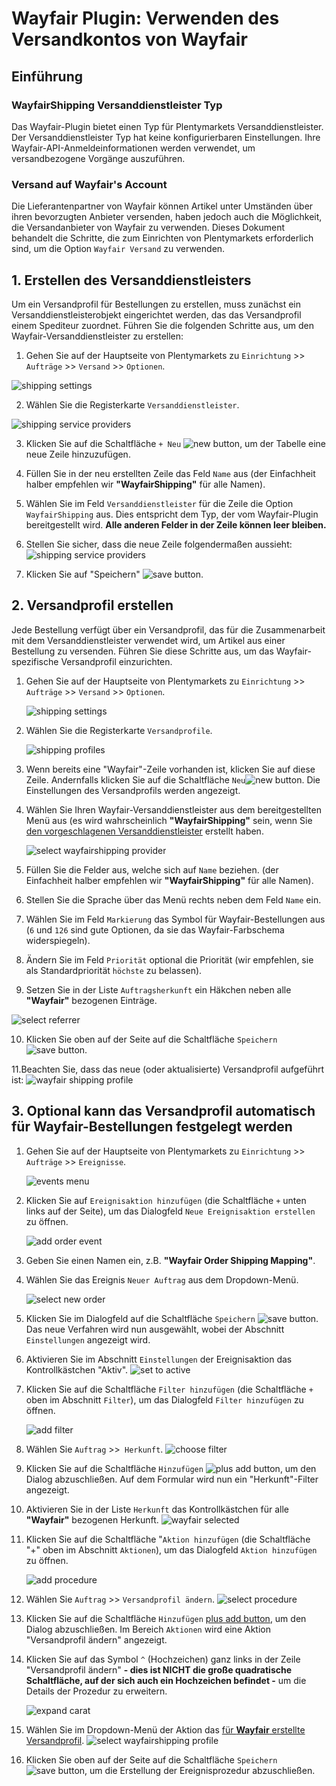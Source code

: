 # Wayfair Plugin: Verwenden des Versandkontos von Wayfair

## Einführung

### WayfairShipping Versanddienstleister Typ
Das Wayfair-Plugin bietet einen Typ für Plentymarkets Versanddienstleister. Der Versanddienstleister Typ hat keine konfigurierbaren Einstellungen. Ihre Wayfair-API-Anmeldeinformationen werden verwendet, um versandbezogene Vorgänge auszuführen.

### Versand auf Wayfair's Account
Die Lieferantenpartner von Wayfair können Artikel unter Umständen über ihren bevorzugten Anbieter versenden, haben jedoch auch die Möglichkeit, die Versandanbieter von Wayfair zu verwenden. Dieses Dokument behandelt die Schritte, die zum Einrichten von Plentymarkets erforderlich sind, um die Option `Wayfair Versand` zu verwenden.


## 1. Erstellen des Versanddienstleisters
Um ein Versandprofil für Bestellungen zu erstellen, muss zunächst ein Versanddienstleisterobjekt eingerichtet werden, das das Versandprofil einem Spediteur zuordnet. Führen Sie die folgenden Schritte aus, um den Wayfair-Versanddienstleister zu erstellen:

1. Gehen Sie auf der Hauptseite von Plentymarkets zu `Einrichtung` >> `Aufträge` >> `Versand` >> `Optionen`.

  ![shipping settings](../../../images/de/menu_order_shipping_settings.png)

2. Wählen Sie die Registerkarte `Versanddienstleister`.

  ![shipping service providers](../../../images/de/shipping/shipping_service_providers_without_wayfair.png)

3. Klicken Sie auf die Schaltfläche `+ Neu` ![new button](../../../images/de/button_plus_new.png), um der Tabelle eine neue Zeile hinzuzufügen.

4. Füllen Sie in der neu erstellten Zeile das Feld `Name` aus (der Einfachheit halber empfehlen wir **"WayfairShipping"** für alle Namen).

5. Wählen Sie im Feld `Versanddienstleister` für die Zeile die Option `WayfairShipping` aus. Dies entspricht dem Typ, der vom Wayfair-Plugin bereitgestellt wird. **Alle anderen Felder in der Zeile können leer bleiben.**

6. Stellen Sie sicher, dass die neue Zeile folgendermaßen aussieht:
    ![shipping service providers](../../../images/de/shipping/shipping_service_providers_with_wayfair.png)

7. Klicken Sie auf "Speichern" ![save button](../../../images/de/button_save.png).

## 2. Versandprofil erstellen
Jede Bestellung verfügt über ein Versandprofil, das für die Zusammenarbeit mit dem Versanddienstleister verwendet wird, um Artikel aus einer Bestellung zu versenden. Führen Sie diese Schritte aus, um das Wayfair-spezifische Versandprofil einzurichten.

1. Gehen Sie auf der Hauptseite von Plentymarkets zu `Einrichtung` >> `Aufträge` >> `Versand` >> `Optionen`.

    ![shipping settings](../../../images/de/menu_order_shipping_settings.png)

2. Wählen Sie die Registerkarte `Versandprofile`.

    ![shipping profiles](../../../images/de/shipping/shipping_profiles_without_wayfair.png)

3. Wenn bereits eine "Wayfair"-Zeile vorhanden ist, klicken Sie auf diese Zeile. Andernfalls klicken Sie auf die Schaltfläche `Neu`![new button](../../../images/de/button_plus_new.png). Die Einstellungen des Versandprofils werden angezeigt.

4. Wählen Sie Ihren Wayfair-Versanddienstleister aus dem bereitgestellten Menü aus (es wird wahrscheinlich **"WayfairShipping"** sein, wenn Sie [den vorgeschlagenen Versanddienstleister](#1-erstellen-des-versanddienstleisters) erstellt haben.

    ![select wayfairshipping provider](../../../images/de/shipping/select_wayfairshipping_provider.png)


5. Füllen Sie die Felder aus, welche sich auf `Name` beziehen. (der Einfachheit halber empfehlen wir **"WayfairShipping"** für alle Namen).

6. Stellen Sie die Sprache über das Menü rechts neben dem Feld `Name` ein.

7. Wählen Sie im Feld `Markierung` das Symbol für Wayfair-Bestellungen aus (`6` und `126` sind gute Optionen, da sie das Wayfair-Farbschema widerspiegeln).

8. Ändern Sie im Feld `Priorität` optional die Priorität (wir empfehlen, sie als Standardpriorität `höchste` zu belassen).

9. Setzen Sie in der Liste `Auftragsherkunft` ein Häkchen neben alle **"Wayfair"** bezogenen Einträge.

  ![select referrer](../../../images/de/shipping/shipping_profile_select_referrer.png)

10. Klicken Sie oben auf der Seite auf die Schaltfläche `Speichern` ![save button](../../../images/common/button_save.png).

11.Beachten Sie, dass das neue (oder aktualisierte) Versandprofil aufgeführt ist:
   ![wayfair shipping profile](../../../images/de/shipping/wayfair_shipping_profile.png)

## 3. Optional kann das Versandprofil automatisch für Wayfair-Bestellungen festgelegt werden

1. Gehen Sie auf der Hauptseite von Plentymarkets zu `Einrichtung` >>` Aufträge` >> `Ereignisse`.

    ![events menu](../../../images/de/menu_order_events.png)

2. Klicken Sie auf `Ereignisaktion hinzufügen` (die Schaltfläche `+` unten links auf der Seite), um das Dialogfeld `Neue Ereignisaktion erstellen` zu öffnen.

     ![add order event](../../../images/de/add_order_event.png)

3. Geben Sie einen Namen ein, z.B. **"Wayfair Order Shipping Mapping"**.

4. Wählen Sie das Ereignis `Neuer Auftrag` aus dem Dropdown-Menü.

     ![select new order](../../../images/de/shipping/select_event_new_order.png)

5. Klicken Sie im Dialogfeld auf die Schaltfläche `Speichern` ![save button](../../../images/de/button_save.png). Das neue Verfahren wird nun ausgewählt, wobei der Abschnitt `Einstellungen` angezeigt wird.

6. Aktivieren Sie im Abschnitt `Einstellungen` der Ereignisaktion das Kontrollkästchen "Aktiv".
    ![set to active](../../../images/de/shipping/set_shipping_event_active.png)

7. Klicken Sie auf die Schaltfläche `Filter hinzufügen` (die Schaltfläche `+` oben im Abschnitt `Filter`), um das Dialogfeld `Filter hinzufügen` zu öffnen.

    ![add filter](../../../images/de/shipping/add_filter.png)

8. Wählen Sie `Auftrag` >>` Herkunft`.
![choose filter](../../../images/de/shipping/choose_filter.png)

9. Klicken Sie auf die Schaltfläche `Hinzufügen` ![plus add button](../../../images/de/button_plus_add.png), um den Dialog abzuschließen. Auf dem Formular wird nun ein "Herkunft"-Filter angezeigt.

10. Aktivieren Sie in der Liste `Herkunft` das Kontrollkästchen für alle **"Wayfair"** bezogenen Herkunft.
    ![wayfair selected](../../.de/shipping/filter_wayfair_selected.png)

11. Klicken Sie auf die Schaltfläche "`Aktion hinzufügen` (die Schaltfläche "+" oben im Abschnitt `Aktionen`), um das Dialogfeld `Aktion hinzufügen` zu öffnen.

    ![add procedure](../../../images/de/shipping/add_procedure.png)

12. Wählen Sie `Auftrag` >> `Versandprofil ändern`.
    ![select procedure](../../../images/de/shipping/add_procedure_change_shipping_profile.png)

13. Klicken Sie auf die Schaltfläche `Hinzufügen` [plus add button](../../../images/de/button_plus_add.png), um den Dialog abzuschließen. Im Bereich `Aktionen` wird eine Aktion "Versandprofil ändern" angezeigt.

12. Klicken Sie auf das Symbol `^` (Hochzeichen) ganz links in der Zeile "Versandprofil ändern" **- dies ist NICHT die große quadratische Schaltfläche, auf der sich auch ein Hochzeichen befindet -** um die Details der Prozedur zu erweitern.

    ![expand carat](../../../images/de/shipping/change_shipping_profile_expand_carat.png)

13. Wählen Sie im Dropdown-Menü der Aktion das [für **Wayfair** erstellte Versandprofil](#2-versandprofil-erstellen).
    ![select wayfairshipping profile](../../../images/de/shipping/select_wayfairshipping_profile.png)

14. Klicken Sie oben auf der Seite auf die Schaltfläche `Speichern` ![save button](../../../images/common/button_save.png), um die Erstellung der Ereignisprozedur abzuschließen.
